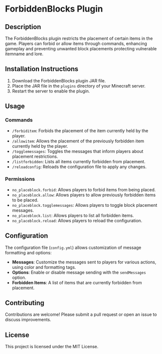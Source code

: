 # ForbiddenBlocks Plugin

## Description
The ForbiddenBlocks plugin restricts the placement of certain items in the game. Players can forbid or allow items through commands, enhancing gameplay and preventing unwanted block placements protecting vulnerable itemname and lore.

## Installation Instructions
1. Download the ForbiddenBlocks plugin JAR file.
2. Place the JAR file in the `plugins` directory of your Minecraft server.
3. Restart the server to enable the plugin.

## Usage
### Commands
- `/forbiditem`: Forbids the placement of the item currently held by the player.
- `/allowitem`: Allows the placement of the previously forbidden item currently held by the player.
- `/togglemessages`: Toggles the messages that inform players about placement restrictions.
- `/listforbidden`: Lists all items currently forbidden from placement.
- `/reloadconfig`: Reloads the configuration file to apply any changes.

### Permissions
- `no_placeblock.forbid`: Allows players to forbid items from being placed.
- `no_placeblock.allow`: Allows players to allow previously forbidden items to be placed.
- `no_placeblock.togglemessages`: Allows players to toggle block placement messages.
- `no_placeblock.list`: Allows players to list all forbidden items.
- `no_placeblock.reload`: Allows players to reload the configuration.

## Configuration
The configuration file (`config.yml`) allows customization of message formatting and options:
- **Messages**: Customize the messages sent to players for various actions, using color and formatting tags.
- **Options**: Enable or disable message sending with the `sendMessages` option.
- **Forbidden Items**: A list of items that are currently forbidden from placement.

## Contributing
Contributions are welcome! Please submit a pull request or open an issue to discuss improvements.

## License
This project is licensed under the MIT License.
